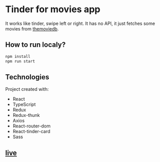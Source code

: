 # Tinder for movies app

It works like tinder, swipe left or right.
It has no API, it just fetches some movies from [themoviedb](https://developers.themoviedb.org/3).

## How to run localy?

```javascript
npm install
npm run start
```

## Technologies

Project created with:

- React
- TypeScript
- Redux
- Redux-thunk
- Axios
- React-router-dom
- React-tinder-card
- Sass

## [live](https://bbartt.github.io/tinder-for-movies/#/)
